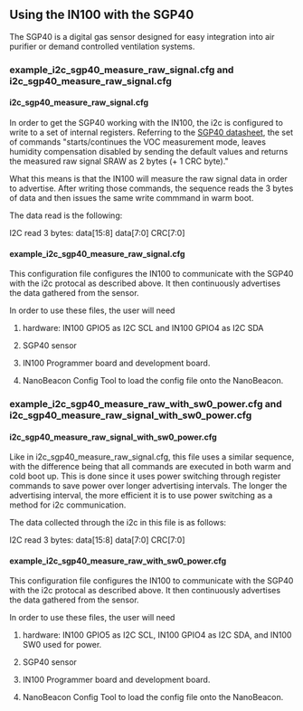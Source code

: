 ## Using the IN100 with the SGP40

The SGP40 is a digital gas sensor designed for easy integration into air purifier 
or demand controlled ventilation systems.

### example_i2c_sgp40_measure_raw_signal.cfg and i2c_sgp40_measure_raw_signal.cfg

#### i2c_sgp40_measure_raw_signal.cfg

In order to get the SGP40 working with the IN100, the i2c is configured to write
to a set of internal registers. Referring to the [SGP40 datasheet](https://docs.rs-online.com/1956/A700000007055193.pdf),
the set of commands "starts/continues the VOC measurement mode, 
leaves humidity compensation disabled by sending the default values 
and returns the measured raw signal SRAW as 2 bytes (+ 1 CRC byte)."

What this means is that the IN100 will measure the raw signal data in order to
advertise. After writing those commands, the sequence reads the 3 bytes of data
and then issues the same write commmand in warm boot.

The data read is the following:

I2C read 3 bytes: data[15:8] data[7:0] CRC[7:0]

#### example_i2c_sgp40_measure_raw_signal.cfg

This configuration file configures the IN100 to communicate with
the SGP40 with the i2c protocal as described above. It then continuously
advertises the data gathered from the sensor.

In order to use these files, the user will need

 1. hardware: IN100 GPIO5 as I2C SCL and IN100 GPIO4 as I2C SDA
    
 2. SGP40 sensor

 3. IN100 Programmer board and development board.

 4. NanoBeacon Config Tool to load the config file onto the NanoBeacon.
 
### example_i2c_sgp40_measure_raw_with_sw0_power.cfg and i2c_sgp40_measure_raw_signal_with_sw0_power.cfg

#### i2c_sgp40_measure_raw_signal_with_sw0_power.cfg

Like in i2c_sgp40_measure_raw_signal.cfg, this file uses a similar sequence,
with the difference being that all commands are executed in both warm and
cold boot up. This is done since it uses power switching through register
commands to save power over longer advertising intervals. The longer the
advertising interval, the more efficient it is to use power switching
as a method for i2c communication.

The data collected through the i2c in this file is as follows:

I2C read 3 bytes: data[15:8] data[7:0] CRC[7:0]

#### example_i2c_sgp40_measure_raw_with_sw0_power.cfg

This configuration file configures the IN100 to communicate with
the SGP40 with the i2c protocal as described above. It then continuously
advertises the data gathered from the sensor.

In order to use these files, the user will need

 1. hardware: IN100 GPIO5 as I2C SCL, IN100 GPIO4 as I2C SDA, and IN100 SW0 used for power. 
    
 2. SGP40 sensor

 3. IN100 Programmer board and development board.

 4. NanoBeacon Config Tool to load the config file onto the NanoBeacon.

